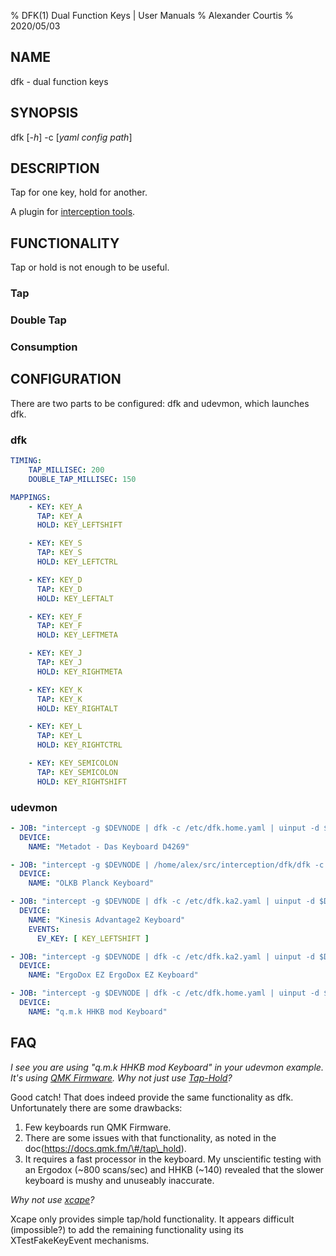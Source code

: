 % DFK(1) Dual Function Keys | User Manuals
% Alexander Courtis
% 2020/05/03

## NAME

dfk - dual function keys

## SYNOPSIS

dfk \[*-h*\] -c \[*yaml config path*\]

## DESCRIPTION

Tap for one key, hold for another.

A plugin for [interception tools](https://gitlab.com/interception/linux).

## FUNCTIONALITY

Tap or hold is not enough to be useful.

### Tap

### Double Tap

### Consumption

## CONFIGURATION

There are two parts to be configured: dfk and udevmon, which launches dfk.

### dfk

```yaml
TIMING:
    TAP_MILLISEC: 200
    DOUBLE_TAP_MILLISEC: 150

MAPPINGS:
    - KEY: KEY_A
      TAP: KEY_A
      HOLD: KEY_LEFTSHIFT

    - KEY: KEY_S
      TAP: KEY_S
      HOLD: KEY_LEFTCTRL

    - KEY: KEY_D
      TAP: KEY_D
      HOLD: KEY_LEFTALT

    - KEY: KEY_F
      TAP: KEY_F
      HOLD: KEY_LEFTMETA

    - KEY: KEY_J
      TAP: KEY_J
      HOLD: KEY_RIGHTMETA

    - KEY: KEY_K
      TAP: KEY_K
      HOLD: KEY_RIGHTALT

    - KEY: KEY_L
      TAP: KEY_L
      HOLD: KEY_RIGHTCTRL

    - KEY: KEY_SEMICOLON
      TAP: KEY_SEMICOLON
      HOLD: KEY_RIGHTSHIFT
```

### udevmon

```yaml
- JOB: "intercept -g $DEVNODE | dfk -c /etc/dfk.home.yaml | uinput -d $DEVNODE"
  DEVICE:
    NAME: "Metadot - Das Keyboard D4269"

- JOB: "intercept -g $DEVNODE | /home/alex/src/interception/dfk/dfk -c /etc/dfk.home.yaml | uinput -d $DEVNODE"
  DEVICE:
    NAME: "OLKB Planck Keyboard"

- JOB: "intercept -g $DEVNODE | dfk -c /etc/dfk.ka2.yaml | uinput -d $DEVNODE"
  DEVICE:
    NAME: "Kinesis Advantage2 Keyboard"
    EVENTS:
      EV_KEY: [ KEY_LEFTSHIFT ]

- JOB: "intercept -g $DEVNODE | dfk -c /etc/dfk.ka2.yaml | uinput -d $DEVNODE"
  DEVICE:
    NAME: "ErgoDox EZ ErgoDox EZ Keyboard"

- JOB: "intercept -g $DEVNODE | dfk -c /etc/dfk.home.yaml | uinput -d $DEVNODE"
  DEVICE:
    NAME: "q.m.k HHKB mod Keyboard"
```

## FAQ

*I see you are using "q.m.k HHKB mod Keyboard" in your udevmon example. It's using [QMK Firmware](https://qmk.fm/). Why not just use [Tap-Hold](https://docs.qmk.fm/#/tap_hold)?*

Good catch\! That does indeed provide the same functionality as dfk. Unfortunately there are some drawbacks:

1. Few keyboards run QMK Firmware.
2. There are some issues with that functionality, as noted in the doc(https://docs.qmk.fm/\#/tap\_hold).
3. It requires a fast processor in the keyboard. My unscientific testing with an Ergodox (\~800 scans/sec) and HHKB (\~140) revealed that the slower keyboard is mushy and unuseably inaccurate.

*Why not use [xcape](https://github.com/alols/xcape)?*

Xcape only provides simple tap/hold functionality. It appears difficult (impossible?) to add the remaining functionality using its XTestFakeKeyEvent mechanisms.

